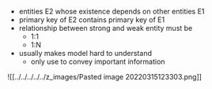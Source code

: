 + entities E2 whose existence depends on other entities E1
+  primary key of E2 contains primary key of E1
+  relationship between strong and weak entity must be
	+  1:1
	+  1:N
+  usually makes model hard to understand
	+  only use to convey important information

![[../../../../../z_images/Pasted image 20220315123303.png]]